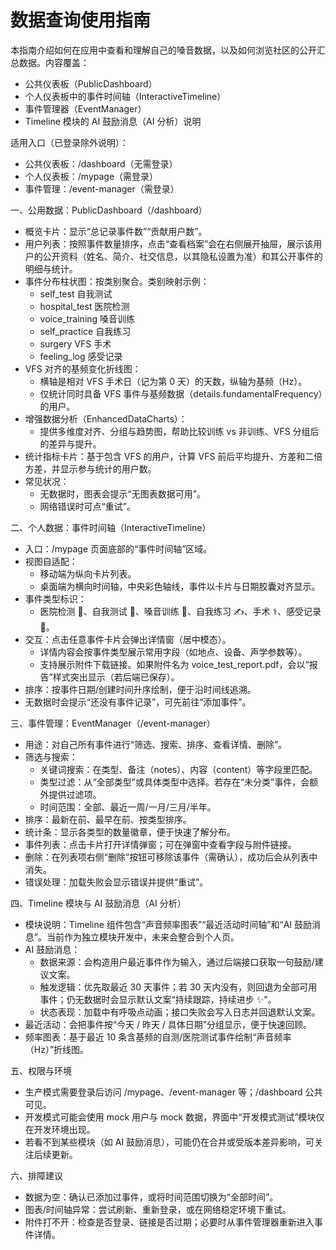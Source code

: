 # 数据查询使用指南

本指南介绍如何在应用中查看和理解自己的嗓音数据，以及如何浏览社区的公开汇总数据。内容覆盖：
- 公共仪表板（PublicDashboard）
- 个人仪表板中的事件时间轴（InteractiveTimeline）
- 事件管理器（EventManager）
- Timeline 模块的 AI 鼓励消息（AI 分析）说明

适用入口（已登录除外说明）：
- 公共仪表板：/dashboard（无需登录）
- 个人仪表板：/mypage（需登录）
- 事件管理：/event-manager（需登录）


一、公用数据：PublicDashboard（/dashboard）
- 概览卡片：显示“总记录事件数”“贡献用户数”。
- 用户列表：按照事件数量排序，点击“查看档案”会在右侧展开抽屉，展示该用户的公开资料（姓名、简介、社交信息，以其隐私设置为准）和其公开事件的明细与统计。
- 事件分布柱状图：按类别聚合。类别映射示例：
  - self_test 自我测试
  - hospital_test 医院检测
  - voice_training 嗓音训练
  - self_practice 自我练习
  - surgery VFS 手术
  - feeling_log 感受记录
- VFS 对齐的基频变化折线图：
  - 横轴是相对 VFS 手术日（记为第 0 天）的天数，纵轴为基频（Hz）。
  - 仅统计同时具备 VFS 事件与基频数据（details.fundamentalFrequency）的用户。
- 增强数据分析（EnhancedDataCharts）：
  - 提供多维度对齐、分组与趋势图，帮助比较训练 vs 非训练、VFS 分组后的差异与提升。
- 统计指标卡片：基于包含 VFS 的用户，计算 VFS 前后平均提升、方差和二倍方差，并显示参与统计的用户数。
- 常见状况：
  - 无数据时，图表会提示“无图表数据可用”。
  - 网络错误时可点“重试”。


二、个人数据：事件时间轴（InteractiveTimeline）
- 入口：/mypage 页面底部的“事件时间轴”区域。
- 视图自适配：
  - 移动端为纵向卡片列表。
  - 桌面端为横向时间轴，中央彩色轴线，事件以卡片与日期胶囊对齐显示。
- 事件类型标识：
  - 医院检测 🏥、自我测试 📱、嗓音训练 🎯、自我练习 ✍️、手术 ⚕️、感受记录 📝。
- 交互：点击任意事件卡片会弹出详情窗（居中模态）。
  - 详情内容会按事件类型展示常用字段（如地点、设备、声学参数等）。
  - 支持展示附件下载链接。如果附件名为 voice_test_report.pdf，会以“报告”样式突出显示（若后端已保存）。
- 排序：按事件日期/创建时间升序绘制，便于沿时间线追溯。
- 无数据时会提示“还没有事件记录”，可先前往“添加事件”。


三、事件管理：EventManager（/event-manager）
- 用途：对自己所有事件进行“筛选、搜索、排序、查看详情、删除”。
- 筛选与搜索：
  - 关键词搜索：在类型、备注（notes）、内容（content）等字段里匹配。
  - 类型过滤：从“全部类型”或具体类型中选择。若存在“未分类”事件，会额外提供过滤项。
  - 时间范围：全部、最近一周/一月/三月/半年。
- 排序：最新在前、最早在前、按类型排序。
- 统计条：显示各类型的数量徽章，便于快速了解分布。
- 事件列表：点击卡片打开详情弹窗；可在弹窗中查看字段与附件链接。
- 删除：在列表项右侧“删除”按钮可移除该事件（需确认），成功后会从列表中消失。
- 错误处理：加载失败会显示错误并提供“重试”。


四、Timeline 模块与 AI 鼓励消息（AI 分析）
- 模块说明：Timeline 组件包含“声音频率图表”“最近活动时间轴”和“AI 鼓励消息”。当前作为独立模块开发中，未来会整合到个人页。
- AI 鼓励消息：
  - 数据来源：会构造用户最近事件作为输入，通过后端接口获取一句鼓励/建议文案。
  - 触发逻辑：优先取最近 30 天事件；若 30 天内没有，则回退为全部可用事件；仍无数据时会显示默认文案“持续跟踪，持续进步 ✨”。
  - 状态表现：加载中有呼吸点动画；接口失败会写入日志并回退默认文案。
- 最近活动：会把事件按“今天 / 昨天 / 具体日期”分组显示，便于快速回顾。
- 频率图表：基于最近 10 条含基频的自测/医院测试事件绘制“声音频率（Hz）”折线图。


五、权限与环境
- 生产模式需要登录后访问 /mypage、/event-manager 等；/dashboard 公共可见。
- 开发模式可能会使用 mock 用户与 mock 数据，界面中“开发模式测试”模块仅在开发环境出现。
- 若看不到某些模块（如 AI 鼓励消息），可能仍在合并或受版本差异影响，可关注后续更新。


六、排障建议
- 数据为空：确认已添加过事件，或将时间范围切换为“全部时间”。
- 图表/时间轴异常：尝试刷新、重新登录，或在网络稳定环境下重试。
- 附件打不开：检查是否登录、链接是否过期；必要时从事件管理器重新进入事件详情。
